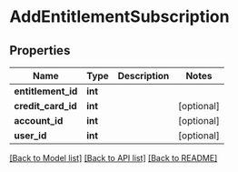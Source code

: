 # AddEntitlementSubscription

## Properties
Name | Type | Description | Notes
------------ | ------------- | ------------- | -------------
**entitlement_id** | **int** |  | 
**credit_card_id** | **int** |  | [optional] 
**account_id** | **int** |  | [optional] 
**user_id** | **int** |  | [optional] 

[[Back to Model list]](../README.md#documentation-for-models) [[Back to API list]](../README.md#documentation-for-api-endpoints) [[Back to README]](../README.md)

